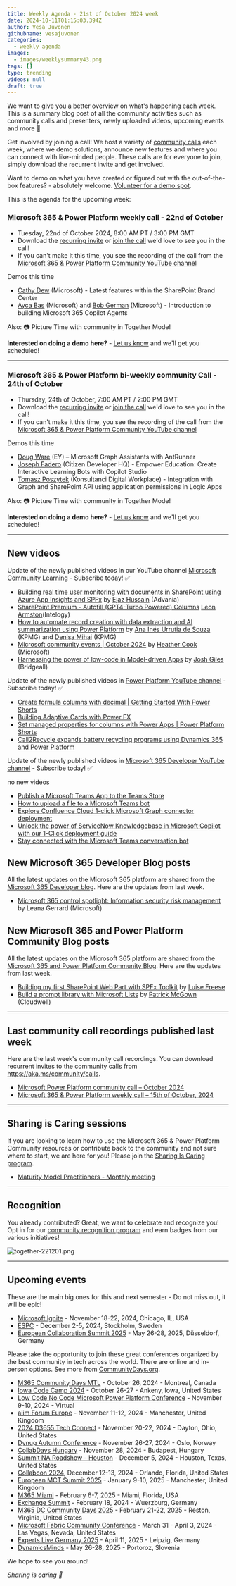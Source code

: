 ```yaml
---
title: Weekly Agenda - 21st of October 2024 week
date: 2024-10-11T01:15:03.394Z
author: Vesa Juvonen
githubname: vesajuvonen
categories:
  - weekly agenda
images:
  - images/weeklysummary43.png
tags: []
type: trending
videos: null
draft: true
---
```


We want to give you a better overview on what's happening each week. This is a summary blog post of all the community activities such as community calls and presenters, newly uploaded videos, upcoming events and more 🚀 

Get involved by joining a call! We host a variety of [community calls](https://aka.ms/community/calls) each week, where we demo solutions, announce new features and where you can connect with like-minded people. These calls are for everyone to join, simply download the recurrent invite and get involved. 

Want to demo on what you have created or figured out with the out-of-the-box features? - absolutely welcome. [Volunteer for a demo spot](https://aka.ms/community/request/demo).

This is the agenda for the upcoming week:

### Microsoft 365 & Power Platform weekly call - 22nd of October

* Tuesday, 22nd of October 2024, 8:00 AM PT / 3:00 PM GMT
* Download the [recurring invite](https://aka.ms/m365-dev-call) or [join the call](https://aka.ms/m365-dev-call-join) we'd love to see you in the call!
* If you can't make it this time, you see the recording of the call from the [Microsoft 365 & Power Platform Community YouTube channel](https://www.youtube.com/playlist?list=PLR9nK3mnD-OUQOW86tT5dkCRQAVGY7DlH)

Demos this time

* [Cathy Dew](https://www.linkedin.com/in/cathyowendew/) (Microsoft) - Latest features within the SharePoint Brand Center 
* [Ayca Bas](https://www.linkedin.com/in/aycabas/) (Microsoft) and [Bob German](https://www.linkedin.com/in/bgerman/) (Microsoft) - Introduction to building Microsoft 365 Copilot Agents

Also: 📷 Picture Time with community in Together Mode!

**Interested on doing a demo here?** - [Let us know](https://aka.ms/community/request/demo) and we'll get you scheduled!

---

### Microsoft 365 & Power Platform bi-weekly community Call - 24th of October

* Thursday, 24th of October, 7:00 AM PT / 2:00 PM GMT
* Download the [recurring invite](https://aka.ms/spdev-sig-call) or [join the call](https://aka.ms/spdev-sig-call-join) we'd love to see you in the call!
* If you can't make it this time, you see the recording of the call from the [Microsoft 365 & Power Platform Community YouTube channel](https://www.youtube.com/watch?v=gAqUr9wa2_0&list=PLR9nK3mnD-OURfm5Ypu-wK52cxBv_gXCA)

Demos this time

* [Doug Ware](https://www.linkedin.com/in/douglastware/) (EY) – Microsoft Graph Assistants with AntRunner
* [Joseph Fadero](https://www.linkedin.com/in/joseph-fadero/) (Citizen Developer HQ) - Empower Education: Create Interactive Learning Bots with Copilot Studio
* [Tomasz Poszytek](https://www.linkedin.com/in/tomaszposzytek/) (Konsultanci Digital Workplace) - Integration with Graph and SharePoint API using application permissions in Logic Apps


Also: 📷 Picture Time with community in Together Mode!

**Interested on doing a demo here?** - [Let us know](https://aka.ms/community/request/demo) and we'll get you scheduled!

---

## New videos 

Update of the newly published videos in our YouTube channel [Microsoft Community Learning](https://www.youtube.com/@MicrosoftCommunityLearning) - Subscribe today! ✅

* [Building real time user monitoring with documents in SharePoint using Azure App Insights and SPFx](https://www.youtube.com/watch?v=G_TN0X8-mt4) by [Ejaz Hussain](https://www.linkedin.com/in/hussaine) (Advania)  
* [SharePoint Premium - Autofill (GPT4-Turbo Powered) Columns](https://www.youtube.com/watch?v=uqeZ0WKm3O8) [Leon Armston](https://www.linkedin.com/in/leonarmston)​ (​Intelogy) 
* [How to automate record creation with data extraction and AI summarization using Power Platform](https://www.youtube.com/watch?v=32snccUKGik) by [Ana Inés Urrutia de Souza](https://www.linkedin.com/in/anainesurruti) (KPMG)​ and [Denisa Mihai](https://www.linkedin.com/in/denisamihai) (KPMG)
* [Microsoft community events | October 2024](https://www.youtube.com/watch?v=i1cPfDtLSns) by [Heather Cook](https://www.linkedin.com/in/heathernewman) (Microsoft)
* [Harnessing the power of low-code in Model-driven Apps](https://www.youtube.com/watch?v=zFTTHxKdCZE) by [Josh Giles](https://www.linkedin.com/in/joshgiles94) (Bridgeall)


Update of the newly published videos in [Power Platform YouTube channel](https://www.youtube.com/@mspowerplatform) - Subscribe today! ✅

* [Create formula columns with decimal | Getting Started With Power Shorts](https://www.youtube.com/watch?v=NmpPG0_sPX0)
* [Building Adaptive Cards with Power FX](https://www.youtube.com/watch?v=Pa-aFBYODSo)
* [Set managed properties for columns with Power Apps | Power Platform Shorts](https://www.youtube.com/watch?v=nKlRG5tHW2M)
* [Call2Recycle expands battery recycling programs using Dynamics 365 and Power Platform](https://www.youtube.com/watch?v=XBRZK-7DE7U)

Update of the newly published videos in [Microsoft 365 Developer YouTube channel](https://www.youtube.com/@Microsoft365Developer) - Subscribe today! ✅

no new videos

* [Publish a Microsoft Teams App to the Teams Store](https://www.youtube.com/watch?v=cFqAuLy0JaE)
* [How to upload a file to a Microsoft Teams bot](https://www.youtube.com/watch?v=-UeDi5X3qWk)
* [Explore Confluence Cloud 1-click Microsoft Graph connector deployment](https://www.youtube.com/watch?v=9WXQt1JykXo)
* [Unlock the power of ServiceNow Knowledgebase in Microsoft Copilot with our 1-Click deployment guide](https://www.youtube.com/watch?v=uS5JV-2M9kw)
* [Stay connected with the Microsoft Teams conversation bot](https://www.youtube.com/watch?v=HWw99yPsAes)

## New Microsoft 365 Developer Blog posts

All the latest updates on the Microsoft 365 platform are shared from the [Microsoft 365 Developer blog](https://devblogs.microsoft.com/microsoft365dev/). Here are the updates from last week.

* [Microsoft 365 control spotlight: Information security risk management](https://devblogs.microsoft.com/microsoft365dev/microsoft-365-control-spotlight-information-security-risk-management/) by Leana Gerrard (Microsoft)


## New Microsoft 365 and Power Platform Community Blog posts

All the latest updates on the Microsoft 365 platform are shared from the [Microsoft 365 and Power Platform Community Blog](https://pnp.github.io/blog/). Here are the updates from last week.

* [Building my first SharePoint Web Part with SPFx Toolkit](https://pnp.github.io/blog/post/my-first-spfx-web-part.md/) by [Luise Freese](https://linkedin.com/in/luisefreese)
* [Build a prompt library with Microsoft Lists](https://pnp.github.io/blog/post/build-a-prompt-library-with-microsoft-lists/) by [Patrick McGown](https://www.linkedin.com/in/pmcgown/) (Cloudwell)

---

## Last community call recordings published last week

Here are the last week's community call recordings. You can download recurrent invites to the community calls from https://aka.ms/community/calls.

* [Microsoft Power Platform community call – October 2024](https://www.youtube.com/watch?v=EF6RmxPiVGs)
* [Microsoft 365 & Power Platform weekly call – 15th of October, 2024](https://www.youtube.com/watch?v=PX1Ku9sIi7Y)


---

## Sharing is Caring sessions

If you are looking to learn how to use the Microsoft 365 & Power Platform Community resources or contribute back to the community and not sure where to start, we are here for you! Please join the [Sharing Is Caring program](https://pnp.github.io/sharing-is-caring/).

* [Maturity Model Practitioners - Monthly meeting](https://aka.ms/mm4m365/invite)

---

## Recognition

You already contributed? Great, we want to celebrate and recognize you! Opt in for our [community recognition program](https://pnp.github.io/recognitionprogram/) and earn badges from our various initiatives! 

![together-221201.png](images/community-recognization-program.png)

---

## Upcoming events

These are the main big ones for this and next semester - Do not miss out, it will be epic!

* [Microsoft Ignite](https://ignite.microsoft.com/en-US/home) - November 18-22, 2024, Chicago, IL, USA
* [ESPC](https://www.sharepointeurope.com/) - December 2-5, 2024, Stockholm, Sweden
* [European Collaboration Summit 2025](https://collabsummit.eu/) - May 26-28, 2025, Düsseldorf, Germany

Please take the opportunity to join these great conferences organized by the best community in tech across the world. There are online and in-person options. See more from [CommunityDays.org](https://www.communitydays.org/).


* [M365 Community Days MTL](https://www.communitydays.org/event/2024-10-26/m365-community-days-mtl-2024) - October 26, 2024 - Montreal, Canada
* [Iowa Code Camp 2024](https://www.communitydays.org/event/2024-10-26/iowa-code-camp-2024) - October 26-27 - Ankeny, Iowa, United States
* [Low Code No Code Microsoft Power Platform Conference](https://www.communitydays.org/event/2024-11-09/low-code-no-code-microsoft-power-platform-conference-2024) - November 9-10, 2024 - Virtual
* [aiim Forum Europe](https://www.communitydays.org/event/2024-11-11/aiim-forum-europe) - November 11-12, 2024 - Manchester, United Kingdom
* [2024 D3655 Tech Connect](https://www.communitydays.org/event/2024-11-20/2024-d365-tech-connect) - November 20-22, 2024 - Dayton, Ohio, United States
* [Dynug Autumn Conference](https://www.communitydays.org/event/2024-11-26/dynug-autumn-conference) - November 26-27, 2024 - Oslo, Norway
* [CollabDays Hungary](https://www.communitydays.org/event/2024-11-28/collabdays-hungary-2024) - November 28, 2024 - Budapest, Hungary
* [Summit NA Roadshow - Houston](https://www.communitydays.org/event/2024-12-05/summit-na-roadshow-houston) - December 5, 2024 - Houston, Texas, United States
* [Collabcon 2024](https://www.communitydays.org/event/2024-12-12/collabcon-2024), December 12-13, 2024 - Orlando, Florida, United States
* [European MCT Summit 2025](https://www.communitydays.org/event/2025-01-09/european-mct-summit-2025) - January 9-10, 2025 - Manchester, United Kingdom
* [M365 Miami](https://www.communitydays.org/event/2025-02-06/m365-miami) - February 6-7, 2025 - Miami, Florida, USA
* [Exchange Summit](https://www.communitydays.org/event/2025-02-18/exchange-summit-2025) - February 18, 2024 - Wuerzburg, Germany
* [M365 DC Community Days 2025](https://www.communitydays.org/event/2025-02-21/m365-dc-community-days-2025) - February 21-22, 2025 - Reston, Virginia, United States
* [Microsoft Fabric Community Conference](https://www.communitydays.org/event/2025-03-31/microsoft-fabric-community-conference) - March 31 - April 3, 2024 - Las Vegas, Nevada, United States
* [Experts Live Germany 2025](https://www.communitydays.org/event/2025-04-11/experts-live-germany-2025) - April 11, 2025 - Leipzig, Germany
* [DynamicsMinds](https://www.communitydays.org/event/2025-05-26/dynamicsminds-2025) - May 26-28, 2025 - Portoroz, Slovenia

We hope to see you around!

_Sharing is caring 🧡_
